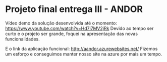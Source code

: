 # Projeto final entrega III - ANDOR

Vídeo demo da solução desenvolvida até o momento: https://www.youtube.com/watch?v=Hd7i7MV2jRk
Devido ao tempo ser curto e o projeto ser grande, foquei na apresentação das novas funcionalidades. 

E o link da aplicação funcional: http://aandor.azurewebsites.net/
Fizemos um esforço e conseguimos manter nosso site na azure por mais um tempo.

